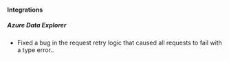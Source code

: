 
#### Integrations

##### Azure Data Explorer

- Fixed a bug in the request retry logic that caused all requests to fail with a type error..
